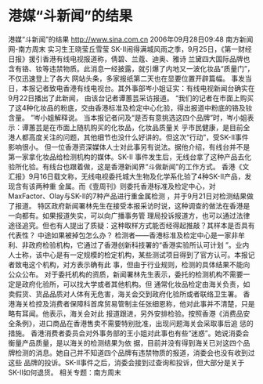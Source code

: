 # 港媒“斗新闻”的结果

港媒“斗新闻”的结果
http://www.sina.com.cn 2006年09月28日09:48 南方新闻网-南方周末
实习生王晓莹丘雪莹
SK-II闹得满城风雨之季，9月25日，《第一财经日报》援引香港有线电视报道称，倩碧、兰蔻、迪奥、雅诗 兰黛四大国际品牌也含有铬、钕等违禁物质。此消息一经披露，就引爆了内地又一波化妆品“质量门”，不仅迅速登上了各大 网站头条，多家报纸第二天也在显要位置开辟篇幅。
事发当日，本报记者致电香港有线电视台。其外事部岑小姐证实：有线电视新闻台确实在9月22日播出了此新闻， 由该台记者谭蕙芸采访报道。
“我们的记者在市面上购买了这4种化妆品的粉底，交由香港标准及检定中心化验，得出报道中粉底的铬及钕含量。 ”岑小姐解释说。
当本报记者问及“是否有意挑选这四个品牌”时，岑小姐表示：谭蕙芸是在市面上随机购买的化妆品，化妆品质量关 乎市民健康，是目前全港人都高度关注的问题，其他细节也没什么好讲的。但这次“行动”，受SK-II事件影响很小。
但一位香港资深媒体人士对此事另有说法。据他介绍，有线台并不是第一家拿化妆品给检测机构的媒体。SK-II 事件发生后，无线台拿了这种产品去化验所化验。有线台也跟着做，这是香港新闻界“斗做新闻”的工作方式。
香港《文汇报》9月16日载文称，无线电视委托城大生物及化学系化验了4种SK-II产品，发现含有该两种重 金属。而《壹周刊》则委托香港标准及检定中心，对MaxFactor、Olay与SK-II的7种产品进行重金属检测 ，并于9月21日对检测结果做了报道。
特区政府新闻署林先生在接受本报采访时说，这种调查的做法在香港是一向都有。如果报道失实，可以向广播事务管 理局投诉报道方，也可以通过法律途径追究。但也有人提出了质疑：这种取样方式能否经得起推敲？其样本是否具有代表性？ 中途如果被掉包怎么办？
检测者——香港标准及检定中心是一家非牟利、非政府检验机构，它通过了香港创新科技署的“香港实验所认可计划 ”。业内人士称，该中心是有一定规模的检定机构，某些测试项目得到了官方认可。本报记者致电这个机构，对方表示确有此 事，但由于行业规则，检测的具体结果不能向公众公布。
对于委托机构的资质，新闻署林先生表示，委托的检测机构不需要一定是政府化验所，可以找大学或者其他机构。但 通常化妆品检定由海关负责，如卖假货、货品品质对人体有无危害，海关会交到政府化验所或者联络卫生署。
香港海关检控及消费者保障科首席贸易管制主任张细恩称，他对此事并不清楚，只是略有耳闻。他表示，海关会对此 报道跟进，另外安排检验。按照香港《消费品安全条例》，进口商品在香港售卖不需要特别批准，出现问题海关会采取事后追 惩的措施。
香港消费者委员会对外事务部的王小姐对此事也有些“迷惑”。她说消委会衡量产品质量，是以海关的检测结果为依 据，目前并没有得到海关已对这四个品牌检测的消息。她自己并不知道四个品牌有违禁物质的报道，消委会也没有收到过这些 品牌的投诉。SK-II事件之后，消委会接到过查询和投诉，但大部分是关于SK-II如何退货。
相关专题：南方周末 

